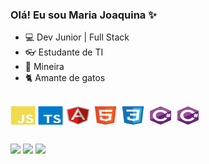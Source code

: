 ### Olá! Eu sou Maria Joaquina ✨

- 💻 Dev Junior | Full Stack
- 👓 Estudante de TI
- 🧀 Mineira 
- 🐈 Amante de gatos
  
 <a href="https://github.com/majono13" style="text-decoration:none"> 
<div style="display: inline_block"><br>
  <img align="center" alt="Majono13-JavaScript" height="30" width="40" src="https://raw.githubusercontent.com/devicons/devicon/master/icons/javascript/javascript-plain.svg">
  <img align="center" alt="Majono13-Typescript" height="30" width="40" src="https://raw.githubusercontent.com/devicons/devicon/master/icons/typescript/typescript-original.svg">
  <img align="center" alt="Majono13-Angular" height="30" width="40" src="https://raw.githubusercontent.com/devicons/devicon/master/icons/angularjs/angularjs-original.svg">
  <img align="center" alt="Majono13-HTML" height="30" width="40" src="https://raw.githubusercontent.com/devicons/devicon/master/icons/html5/html5-original.svg">
  <img align="center" alt="Majono13-CSS" height="30" width="40" src="https://raw.githubusercontent.com/devicons/devicon/master/icons/css3/css3-original.svg">
    <img align="center" alt="Majono13-C#" height="30" width="40" src="https://raw.githubusercontent.com/devicons/devicon/master/icons/csharp/csharp-original.svg">
  <img align="center" alt="Majono13-C#" height="30" width="40" src="https://raw.githubusercontent.com/devicons/devicon/master/icons/csharp/csharp-original.svg">
</div>
 </a>
  
 ## 
 
 
<div>

<a href="https://www.instagram.com/_majono/" target="_blank"><img src="https://img.shields.io/badge/-Instagram-%23E4405F?style=for-the-badge&logo=instagram&logoColor=white" target="_blank"></a>
<a href = "mailto:mariklmn@outlook.com"><img src="https://img.shields.io/badge/-Gmail-%23333?style=for-the-badge&logo=gmail&logoColor=white" target="_blank"></a>
<a href="https://www.linkedin.com/in/maria-joaquina/" target="_blank"><img src="https://img.shields.io/badge/-LinkedIn-%230077B5?style=for-the-badge&logo=linkedin&logoColor=white" target="_blank"></a>

</div>
